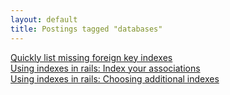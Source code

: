 ```yaml
---
layout: default
title: Postings tagged "databases"
---
```

[Quickly list missing foreign key indexes](http:///2009/09/quickly-list-missing-foreign-key-indexes)<br />
[Using indexes in rails: Index your associations](http:///2009/08/using-indexes-in-rails-index-your-associations)<br />
[Using indexes in rails: Choosing additional indexes](http:///2009/08/using-indexes-in-rails-choosing-additional-indexes)<br />

